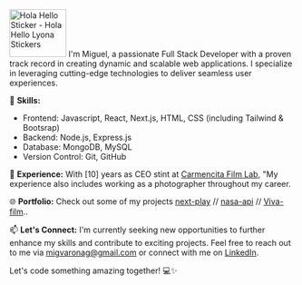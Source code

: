 <img src="https://media.tenor.com/JUVp-pb-b8AAAAAi/hola-hello.gif" width="100" height="84" alt="Hola Hello Sticker - Hola Hello Lyona Stickers" style="max-width: 300px; background-color: unset;">
I'm Miguel, a passionate Full Stack Developer with a proven track record in creating dynamic and scalable web applications. I specialize in leveraging cutting-edge technologies to deliver seamless user experiences. 

🚀 **Skills:**
- Frontend: Javascript, React, Next.js, HTML, CSS (including Tailwind & Bootsrap)
- Backend: Node.js, Express.js
- Database: MongoDB, MySQL
- Version Control: Git, GitHub

💼 **Experience:**
With [10] years as CEO stint at [Carmencita Film Lab](https://carmencitafilmlab.com/), "My experience also includes working as a photographer throughout my career.


🌐 **Portfolio:**
Check out some of my projects [next-play](https://nextmusic-eight.vercel.app/) // [nasa-api](https://nasapi.vercel.app/) // [Viva-film](https://migvarona.github.io/vivafilm/)..

📫 **Let's Connect:**
I'm currently seeking new opportunities to further enhance my skills and contribute to exciting projects. Feel free to reach out to me via [migvaronag@gmail.com](migvaronag@gmail.com) or connect with me on [LinkedIn](https://www.linkedin.com/in/miguel-varona-555643284/).

Let's code something amazing together! 💻✨
